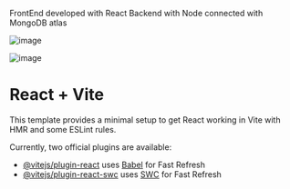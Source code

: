 FrontEnd developed with React
Backend with Node
connected with MongoDB atlas

![image](https://github.com/user-attachments/assets/7bfa4f34-437c-4a48-b294-6b8ea0c66af1)

![image](https://github.com/user-attachments/assets/89a2c84f-9114-46e3-875b-651e14c30a8c)




# React + Vite

This template provides a minimal setup to get React working in Vite with HMR and some ESLint rules.

Currently, two official plugins are available:

- [@vitejs/plugin-react](https://github.com/vitejs/vite-plugin-react/blob/main/packages/plugin-react/README.md) uses [Babel](https://babeljs.io/) for Fast Refresh
- [@vitejs/plugin-react-swc](https://github.com/vitejs/vite-plugin-react-swc) uses [SWC](https://swc.rs/) for Fast Refresh
